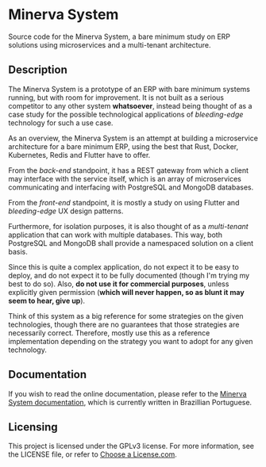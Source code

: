 # Minerva System

Source code for the Minerva System, a bare minimum study on ERP solutions
using microservices and a multi-tenant architecture.

## Description

The Minerva System is a prototype of an ERP with bare minimum systems running,
but with room for improvement. It is not built as a serious competitor to any
other system **whatsoever**, instead being thought of as a case study for the
possible technological applications of *bleeding-edge* technology for such a
use case.

As an overview, the Minerva System is an attempt at building a microservice
architecture for a bare minimum ERP, using the best that Rust, Docker,
Kubernetes, Redis and Flutter have to offer.

From the *back-end* standpoint, it has a REST gateway from which a client may
interface with the service itself, which is an array of microservices
communicating and interfacing with PostgreSQL and MongoDB databases.

From the *front-end* standpoint, it is mostly a study on using Flutter and
*bleeding-edge* UX design patterns.

Furthermore, for isolation purposes, it is also thought of as a *multi-tenant*
application that can work with multiple databases. This way, both PostgreSQL and
MongoDB shall provide a namespaced solution on a client basis.

Since this is quite a complex application, do not expect it to be easy to deploy,
and do not expect it to be fully documented (though I'm trying my best to do so).
Also, **do not use it for commercial purposes**, unless explicitly given permission
(**which will never happen, so as blunt it may seem to hear, give up**).

Think of this system as a big reference for some strategies on the given technologies,
though there are no guarantees that those strategies are necessarily correct.
Therefore, mostly use this as a reference implementation depending on the strategy
you want to adopt for any given technology.

## Documentation

If you wish to read the online documentation, please refer to
the [Minerva System documentation](https://luksamuk.github.io/minerva-system),
which is currently written in Brazillian Portuguese.

## Licensing

This project is licensed under the GPLv3 license. For more information, see
the LICENSE file, or refer to [Choose a License.com](https:///choosealicense.com).

